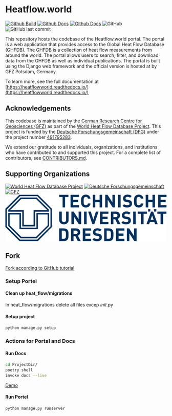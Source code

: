 # Heatflow.world

[![Github Build](https://github.com/ihfc-iugg/ghfdb-portal/actions/workflows/build.yml/badge.svg)](https://github.com/ihfc-iugg/ghfdb-portal/actions/workflows/build.yml)
[![Github Docs](https://github.com/ihfc-iugg/ghfdb-portal/actions/workflows/docs.yml/badge.svg)](https://github.com/ihfc-iugg/ghfdb-portal/actions/workflows/docs.yml)
[![Github Docs](https://github.com/ihfc-iugg/ghfdb-portal/actions/workflows/docker-build-and-publish.yml/badge.svg)](https://github.com/ihfc-iugg/ghfdb-portal/actions/workflows/docker-build-and-publish.yml)
![GitHub](https://img.shields.io/github/license/ihfc-iugg/ghfdb-portal)
![GitHub last commit](https://img.shields.io/github/last-commit/ihfc-iugg/ghfdb-portal)

This repository hosts the codebase of the Heatflow.world portal. The portal is a web application that provides access to the Global Heat Flow Database (GHFDB). The GHFDB is a collection of heat flow measurements from around the world. The portal allows users to search, filter, and download data from the GHFDB as well as individual publications. The portal is built using the Django web framework and the official version is hosted at by GFZ Potsdam, Germany.

To learn more, see the full documentation at [https://heatflowworld.readthedocs.io/](https://heatflowworld.readthedocs.io/)

## Acknowledgements

This codebase is maintained by the [German Research Centre for Geosciences (GFZ)](https://www.gfz-potsdam.de/en/) as part of the [World Heat Flow Database Project](https://www.heatflow.world). This project is funded by the [Deutsche Forschungsgemeinschaft (DFG)](https://www.dfg.de) under the project number [491795283](https://gepris-extern.dfg.de/gepris/projekt/491795283).

We extend our gratitude to all individuals, organizations, and institutions who have contributed to and supported this project. For a complete list of contributors, see [CONTRIBUTORS.md](./CONTRIBUTORS.md).

## Supporting Organizations

[![World Heat Flow Database Project](./assets/img/brand/logo.png)](https://www.heatflow.world)
[![Deutsche Forschungsgemeinschaft](./assets/img/brand/DFG.gif)](https://www.dfg.de)
[![GFZ](./assets/img/brand/GFZ_logo.png)](https://www.gfz-potsdam.de)
[![TUD](./assets/img/brand/TUD_Logo_HKS41_57.png)](https://tu-dresden.de/)

## Fork

[Fork according to GitHub tutorial](https://docs.github.com/de/pull-requests/collaborating-with-pull-requests/working-with-forks/fork-a-repo#cloning-your-forked-repository)

### Setup Portel

#### Clean up heat_flow/migrations

In heat_flow/migrations delete all files excep _init_.py

#### Setup project

```bash
python manage.py setup
```

### Actions for Portal and Docs

#### Run Docs

```bash
cd ProjectDir/
poetry shell
invoke docs --live
```

[Demo](http://127.0.0.1:5000/mapping/index.html)

#### Run Portel

```bash
python manage.py runserver
```
